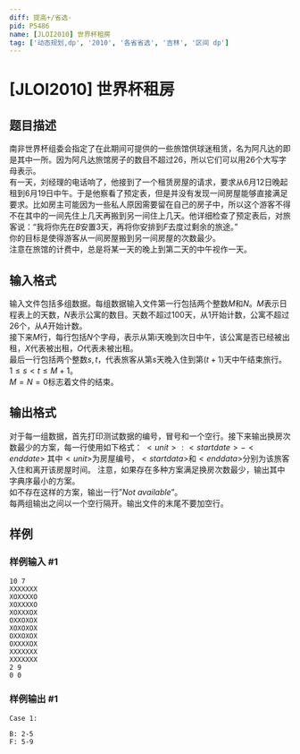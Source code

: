 ```yaml
---
diff: 提高+/省选-
pid: P5486
name: [JLOI2010] 世界杯租房
tag: ['动态规划,dp', '2010', '各省省选', '吉林', '区间 dp']
---
```

# [JLOI2010] 世界杯租房
## 题目描述

南非世界杯组委会指定了在此期间可提供的一些旅馆供球迷租赁，名为阿凡达的即是其中一所。因为阿凡达旅馆房子的数目不超过$26$，所以它们可以用$26$个大写字母表示。  
有一天，刘经理的电话响了，他接到了一个租赁房屋的请求，要求从$6$月$12$日晚起租到$6$月$19$日中午。于是他察看了预定表，但是并没有发现一间房屋能够直接满足要求。比如房主可能因为一些私人原因需要留在自己的房子中，所以这个游客不得不在其中的一间先住上几天再搬到另一间住上几天。他详细检查了预定表后，对旅客说：“我将你先在$B$安置$3$天，再将你安排到$F$去度过剩余的旅途。”  
你的目标是使得游客从一间房屋搬到另一间房屋的次数最少。  
注意在旅馆的计费中，总是将某一天的晚上到第二天的中午视作一天。  
## 输入格式

输入文件包括多组数据。每组数据输入文件第一行包括两个整数$M$和$N$。$M$表示日程表上的天数，$N$表示公寓的数目。天数不超过$100$天，从1开始计数，公寓不超过$26$个，从$A$开始计数。  
接下来$M$行，每行包括$N$个字母，表示从第i天晚到次日中午，该公寓是否已经被出租，$X$代表被出租，$O$代表未被出租。  
最后一行包括两个整数$s,t$，代表旅客从第$s$天晚入住到第$(t+1)$天中午结束旅行。$1\leq s<t\leq M+1$。  
$M=N=0$标志着文件的结束。  
## 输出格式

对于每一组数据，首先打印测试数据的编号，冒号和一个空行。接下来输出换房次数最少的方案，每一行使用如下格式：
$<unit>: <start date>-<end date>$
其中$<unit>$为房屋编号，$<start data>$和$<end data>$分别为该旅客入住和离开该房屋时间。
注意，如果存在多种方案满足换房次数最少，输出其中字典序最小的方案。  
如不存在这样的方案，输出一行”$Not\ available$”。  
每两组输出之间以一个空行隔开。输出文件的末尾不要加空行。  
## 样例

### 样例输入 #1
```
10 7
XXXXXXX
XOXXXXO
XOXXXXO
XOXXXOX
OXXOXOX
XOXOXOX
OXXOXOX
OXXXXOX
XXXXXXX
XXXXXXX
2 9
0 0
```
### 样例输出 #1
```
Case 1:

B: 2-5
F: 5-9
```
